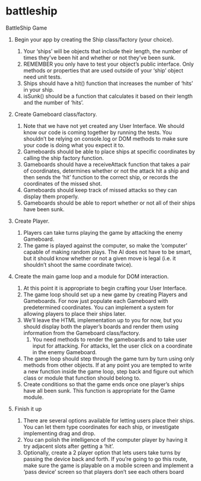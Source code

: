 # battleship

BattleShip Game

1. Begin your app by creating the Ship class/factory (your choice).

   1. Your ‘ships’ will be objects that include their length, the number of times they’ve been hit and whether or not they’ve been sunk.
   2. REMEMBER you only have to test your object’s public interface. Only methods or properties that are used outside of your ‘ship’ object need unit tests.
   3. Ships should have a hit() function that increases the number of ‘hits’ in your ship.
   4. isSunk() should be a function that calculates it based on their length and the number of ‘hits’.

2. Create Gameboard class/factory.

   1. Note that we have not yet created any User Interface. We should know our code is coming together by running the tests. You shouldn’t be relying on console.log or DOM methods to make sure your code is doing what you expect it to.
   2. Gameboards should be able to place ships at specific coordinates by calling the ship factory function.
   3. Gameboards should have a receiveAttack function that takes a pair of coordinates, determines whether or not the attack hit a ship and then sends the ‘hit’ function to the correct ship, or records the coordinates of the missed shot.
   4. Gameboards should keep track of missed attacks so they can display them properly.
   5. Gameboards should be able to report whether or not all of their ships have been sunk.

3. Create Player.

   1. Players can take turns playing the game by attacking the enemy Gameboard.
   2. The game is played against the computer, so make the ‘computer’ capable of making random plays. The AI does not have to be smart, but it should know whether or not a given move is legal (i.e. it shouldn’t shoot the same coordinate twice).

4. Create the main game loop and a module for DOM interaction.

   1. At this point it is appropriate to begin crafting your User Interface.
   2. The game loop should set up a new game by creating Players and Gameboards. For now just populate each Gameboard with predetermined coordinates. You can implement a system for allowing players to place their ships later.
   3. We’ll leave the HTML implementation up to you for now, but you should display both the player’s boards and render them using information from the Gameboard class/factory.
      1. You need methods to render the gameboards and to take user input for attacking. For attacks, let the user click on a coordinate in the enemy Gameboard.
   4. The game loop should step through the game turn by turn using only methods from other objects. If at any point you are tempted to write a new function inside the game loop, step back and figure out which class or module that function should belong to.
   5. Create conditions so that the game ends once one player’s ships have all been sunk. This function is appropriate for the Game module.

5. Finish it up
   1. There are several options available for letting users place their ships. You can let them type coordinates for each ship, or investigate implementing drag and drop.
   2. You can polish the intelligence of the computer player by having it try adjacent slots after getting a ‘hit’.
   3. Optionally, create a 2 player option that lets users take turns by passing the device back and forth. If you’re going to go this route, make sure the game is playable on a mobile screen and implement a ‘pass device’ screen so that players don’t see each others board
